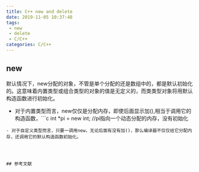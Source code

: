 ```yaml
---
title: C++ new and delete
date: 2019-11-05 10:37:48
tags:
 - new
 - delete
 - C/C++
categories: C/C++
---
```


## new
默认情况下，new分配的对象，不管是单个分配的还是数组中的，都是默认初始化的。这意味着内置类型或组合类型的对象的值是无定义的，而类类型对象将用默认构造函数进行初始化。
- 对于内置类型而言，new仅仅是分配内存，即使后面显示加(),相当于调用它的构造函数，```c
int *pi = new int; //pi指向一个动态分配的内存，没有初始化
```
- 对于自定义类型而言，只要一调用new，无论后面有没有加()，那么编译器不仅仅给它分配内存，还调用它的默认构造函数初始化。




## 参考文献

